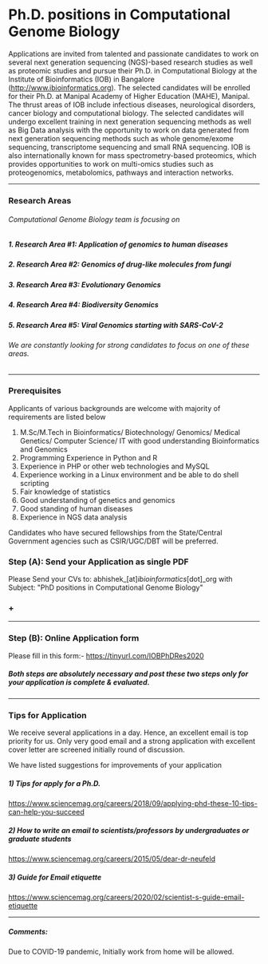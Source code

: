 # Ph.D. positions in Computational Genome Biology

Applications are invited from talented and passionate candidates to work on several next generation sequencing (NGS)-based research studies as well as proteomic studies and pursue their Ph.D. in Computational Biology at the Institute of Bioinformatics (IOB) in Bangalore (http://www.ibioinformatics.org). The selected candidates will be enrolled for their Ph.D. at Manipal Academy of Higher Education (MAHE), Manipal. The thrust areas of IOB include infectious diseases, neurological disorders, cancer biology and computational biology. The selected candidates will undergo excellent training in next generation sequencing methods as well as Big Data analysis with the opportunity to work on data generated from next generation sequencing methods such as whole genome/exome sequencing, transcriptome sequencing and small RNA sequencing. IOB is also internationally known for mass spectrometry-based proteomics, which provides opportunities to work on multi-omics studies such as proteogenomics, metabolomics, pathways and interaction networks. 


---------------------
### Research Areas
###### Computational Genome Biology team is focusing on 
##### 1. Research Area #1: Application of genomics to human diseases 
##### 2. Research Area #2: Genomics of drug-like molecules from fungi 
##### 3. Research Area #3: Evolutionary Genomics 
##### 4. Research Area #4: Biodiversity Genomics 
##### 5. Research Area #5: Viral Genomics starting with SARS-CoV-2 

###### We are constantly looking for strong candidates to focus on one of these areas.

---------------------
### Prerequisites
Applicants of various backgrounds are welcome with majority of requirements are listed below
1.	M.Sc/M.Tech in Bioinformatics/ Biotechnology/ Genomics/ Medical Genetics/ Computer Science/ IT with good understanding Bioinformatics and Genomics
2.	Programming Experience in Python and R
3.	Experience in PHP or other web technologies and MySQL
4.	Experience working in a Linux environment and be able to do shell scripting
5.	Fair knowledge of statistics
6.	Good understanding of genetics and genomics
7.	Good standing of human diseases 
8.	Experience in NGS data analysis

Candidates who have secured fellowships from the State/Central Government agencies such as CSIR/UGC/DBT will be preferred. 

### Step (A): Send your Application as single PDF
Please Send your CVs to: abhishek_[at]_ibioinformatics_[dot]_org 
with Subject: "PhD positions in Computational Genome Biology" 

### +
---------------------
### Step (B): Online Application form
Please fill in this form:-
https://tinyurl.com/IOBPhDRes2020

##### Both steps are absolutely necessary and post these two steps only for your application is complete & evaluated.
---------------------
### Tips for Application
We receive several applications in a day. Hence, an excellent email is top priority for us. 
Only very good email and a strong application with excellent cover letter are screened initially round of discussion. 


We have listed suggestions for improvements of your application

##### 1) Tips for apply for a Ph.D. 
https://www.sciencemag.org/careers/2018/09/applying-phd-these-10-tips-can-help-you-succeed

##### 2) How to write an email to scientists/professors by undergraduates or graduate students 
https://www.sciencemag.org/careers/2015/05/dear-dr-neufeld

##### 3) Guide for Email etiquette
https://www.sciencemag.org/careers/2020/02/scientist-s-guide-email-etiquette

-----------
##### Comments: 
Due to COVID-19 pandemic, Initially work from home will be allowed.
